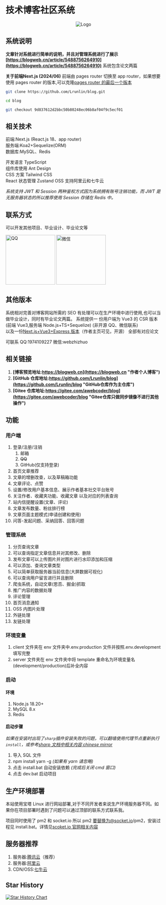 # 技术博客社区系统

<div align=center>
 <img src="https://blogweb.cn/favicon.svg" alt="Logo" title="Logo" />
</div>

## 系统说明

**文章针对系统进行简单的说明，并且对管理系统进行了展示
[https://blogweb.cn/article/5488756264910](https://blogweb.cn/article/5488756264910)** 系统包含论文两篇

**关于前端Next.js (2024/06)**
前端由 pages router 切换至 app router，如果想要使用 pages router 的版本,可以克隆[pages router 的最后一个版本](https://github.com/Lrunlin/blog/commit/9d837612d2bbc50b80248ec06b8af04f9c5ecf01)

```bash
git clone https://github.com/Lrunlin/blog.git
```

```bash
cd blog
```

```bash
git checkout 9d837612d2bbc50b80248ec06b8af04f9c5ecf01
```

## 相关技术

前端:Next.js (React.js 18、app router)  
服务端:Koa2+Sequelize(ORM)  
数据库:MySQL、Redis

开发语言 TypeScript  
组件库使用 Ant Design  
CSS 方案 Tailwind CSS  
React 状态管理 Zustand
OSS 支持阿里云和七牛云

_系统支持 JWT 和 Session 两种鉴权方式因为系统拥有账号注销功能，而 JWT 是无服务器状态的所以推荐使用 Session 存储在 Redis 中。_

## 联系方式

可以开发其他项目、毕业设计、毕业论文等

<div>
    <img src="https://disk.blogweb.cn/me/qq.webp"  width=160 alt="QQ">
    <img src="https://disk.blogweb.cn/me/wechat.webp" width=160 alt="微信">
</div>


## 其他版本

系统相对完善对博客网站所需的 SEO 有处理可以在生产环境中进行使用,也可以当做毕业设计，同时有毕业论文两篇。
系统提供一 份用户端为 Vue3 的 CSR 版本(前端 Vue3,服务端 Node.js+TS+Sequelize) (非开源 QQ、微信联系)  
以及一份[Next.js+Vue3+Express 版本](https://github.com/Lrunlin/web_blog "个人博客")（作者主页可见，开源） 全部有对应论文

可联系 QQ:1974109227 微信:webzhizhuo

## 相关链接

1. **[博客预览地址:https://blogweb.cn](https://blogweb.cn "作者个人博客")**
2. **[GitHub 仓库地址:https://github.com/Lrunlin/blog](https://github.com/Lrunlin/blog "GitHub仓库作为主仓库")**
3. **[Gitee 仓库地址:https://gitee.com/awebcoder/blog](https://gitee.com/awebcoder/blog "Gitee仓库只做同步镜像不进行其他操作")**

## 功能

### 用户端

1. 登录/注册/注销
   1. 邮箱
   2. ~~QQ~~
   3. GitHub(仅支持登录)
2. 首页文章推荐
3. 文章的增删改查，以及草稿箱功能
4. 文章评论、点赞
5. 设置/修改用户基本信息、展示作者基本社交平台账号
6. 关注作者、收藏夹功能、收藏文章 以及对应的列表查询
7. 站内信提醒设置(文章、评论)
8. 文章发布数量、粉丝排行榜
9. 文章页面主题模式(申请创建和使用)
10. 问答-发起问题、采纳回答、回答问题

### 管理系统

1. 分页查询文章
2. 可以查询指定文章信息并对其修改、删除
3. 发布文章可以上传图片并对图片进行水印添加和压缩
4. 可以添加、查询文章类型
5. 可以简单获取服务器当前信息(大屏数据可视化)
6. 可以查询用户留言进行并且删除
7. 爬虫系统，自动文章(思否、掘金)抓取
8. 推广内容的数据处理
9. 评论管理
10. 首页消息通知
11. OSS 内图片处理
12. 外链处理
13. 友链处理

### 环境变量

1. client 文件夹在 env 文件夹中.env.production 文件并按照.env.development 填写完整
2. server 文件夹在 env 文件夹中将 template 重命名为环境变量名(development/production)后补全内容

### 启动

#### 环境

1. Node.js 18.20+
2. MySQL 8.x
3. Redis

#### 启动步骤

_如果在安装时出现了`sharp`插件安装失败的问题，可以翻墙使用代理节点重新执行`install`，或参考[sharp 文档中相关内容 chinese mirror](https://sharp.pixelplumbing.com/install#chinese-mirror)_

1. 导入 SQL 文件
2. npm install yarn -g _(如果有 yarn 请忽略)_
3. 点击 install.bat 自动安装依赖 _(完成后关闭 cmd 窗口)_
4. 点击 dev.bat 启动项目

## 生产环境部署

本站使用宝塔 Linux 进行网站部署,对于不同开发者来说生产环境服务器不同。如果你在项目部署时遇到了问题可以通过顶部的联系方式联系我。

项目同时使用了 pm2 和 socket.io 所以 pm2 要替换为@socket.io/pm2，安装过程见 install.bat。详情见[scoket.io 官网相关内容](https://socket.io/zh-CN/docs/v4/pm2/)

## 服务器推荐

1. 服务器:[腾讯云](https://curl.qcloud.com/VEizLhRn "腾讯云,轻量应用服务器")（推荐）
2. 服务器:[阿里云](https://www.aliyun.com/daily-act/ecs/activity_selection?userCode=46qdmkc0 "阿里云,轻量应用服务器")
3. CDN/OSS:[七牛云](https://s.qiniu.com/NZ3Iz2 "七牛云,CDN,OSS")

## Star History

[![Star History Chart](https://api.star-history.com/svg?repos=Lrunlin/blog&type=Date)](https://star-history.com/#Lrunlin/blog&Date)
